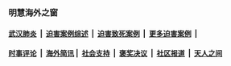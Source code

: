 
### 明慧海外之窗

####  [武汉肺炎](indexes/365.md?t=01300300) &nbsp;|&nbsp;  [迫害案例综述](indexes/328.md?t=01300300) &nbsp;|&nbsp; [迫害致死案例](indexes/277.md?t=01300300)  &nbsp;|&nbsp; [更多迫害案例](indexes/81.md?t=01300300)  &nbsp;|&nbsp; 
####  [时事评论](indexes/251.md?t=01300300) &nbsp;|&nbsp; [海外简讯](indexes/245.md?t=01300300)&nbsp;|&nbsp;  [社会支持](indexes/140.md?t=01300300) &nbsp;|&nbsp; [褒奖决议](indexes/282.md?t=01300300) &nbsp;|&nbsp; [社区报道](indexes/91.md?t=01300300)  &nbsp;|&nbsp; [天人之间](indexes/78.md?t=01300300) 

